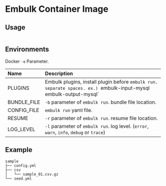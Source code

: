# Embulk Container Image

## Usage

```
```

## Environments

Docker `-e` Parameter.

|Name       |Description|
|:----------|:----------|
|PLUGINS    |Embulk plugins, install plugin before `embulk run. separate spaces. ex.) `embulk-input-mysql embulk-output-mysql`|
|BUNDLE_FILE|`-b` parameter of `embulk run`. bundle file location.|
|CONFIG_FILE|`embulk run` yaml file.|
|RESUME     |`-r` parameter of `embulk run`. resume file location.|
|LOG_LEVEL  |`-l` parameter of `embulk run`. log level. (`error`, `warn`, `info`, `debug` or `trace`)|

## Example

```
sample
├── config.yml
├── csv
│   └── sample_01.csv.gz
└── seed.yml
```
